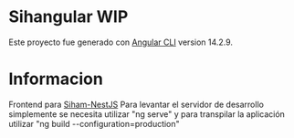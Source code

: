 # Sihangular WIP

Este proyecto fue generado con [Angular CLI](https://github.com/angular/angular-cli) version 14.2.9.

# Informacion
Frontend para [Siham-NestJS](https://github.com/waskull/siham-nestjs)
Para levantar el servidor de desarrollo simplemente se necesita utilizar "ng serve" y para transpilar la aplicación utilizar "ng build --configuration=production"
